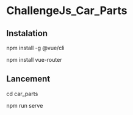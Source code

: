 # ChallengeJs_Car_Parts

## Instalation ##

npm install -g @vue/cli

npm install vue-router

## Lancement ##

cd car_parts

npm run serve